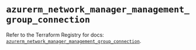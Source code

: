 # `azurerm_network_manager_management_group_connection`

Refer to the Terraform Registry for docs: [`azurerm_network_manager_management_group_connection`](https://registry.terraform.io/providers/hashicorp/azurerm/3.94.0/docs/resources/network_manager_management_group_connection).
